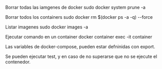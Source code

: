 Borrar todas las iamgenes de docker
	sudo docker system prune -a

Borrar todos los containers
	sudo docker rm $(docker ps -a -q) --force

Listar imagenes
	sudo docker images -a

Ejecutar comando en un container
    docker container exec -it container


Las variables de docker-compose, pueden estar defninidas con export.

Se pueden ejecutar test, y en caso de no superarse que no se ejecute el contenedor.